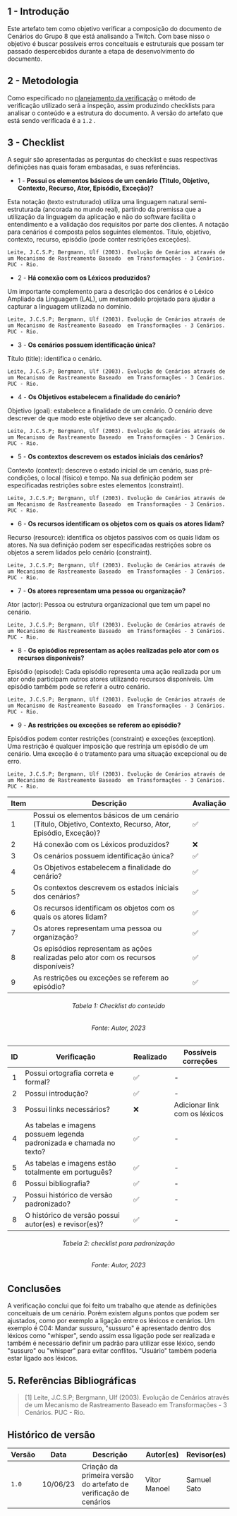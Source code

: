 ## 1 - Introdução

Este artefato tem como objetivo verificar a composição do documento de Cenários do Grupo 8 que está analisando a Twitch. Com base nisso o objetivo é buscar possíveis erros conceituais e estruturais que possam ter passado despercebidos durante a etapa de desenvolvimento do documento.

## 2 - Metodologia

Como especificado no [planejamento da verificação](../planejamento.md) o método de verificação utilizado será a inspeção, assim produzindo checklists para analisar o conteúdo e a estrutura do documento. A versão do artefato que está sendo verificada é a `1.2` .

## 3 - Checklist

A seguir são apresentadas as perguntas do checklist e suas respectivas definições nas quais foram embasadas, e suas referências.

* 1 - **Possui os elementos básicos de um cenário (Titulo, Objetivo, Contexto, Recurso, Ator, Episódio, Exceção)?**

Esta notação (texto estruturado) utiliza uma linguagem natural semi-estruturada (ancorada no mundo real), partindo da premissa que a utilização da linguagem da aplicação e não do software facilita o entendimento e a validação dos requisitos por parte dos clientes. A notação para cenários é composta pelos seguintes elementos. Titulo, objetivo, contexto, recurso, episódio (pode conter restrições exceções).

`
Leite, J.C.S.P; Bergmann, Ulf (2003). Evolução de Cenários através de um Mecanismo de Rastreamento Baseado 
em Transformações - 3 Cenários. PUC - Rio.
`
* 2 - **Há conexão com os Léxicos produzidos?**

Um importante complemento para a descrição dos cenários é o Léxico Ampliado da Linguagem (LAL), um metamodelo projetado para ajudar a capturar a linguagem utilizada no domínio. 

`
Leite, J.C.S.P; Bergmann, Ulf (2003). Evolução de Cenários através de um Mecanismo de Rastreamento Baseado 
em Transformações - 3 Cenários. PUC - Rio.
`

* 3 - **Os cenários possuem identificação única?**

Título (title): identifica o cenário.

`
Leite, J.C.S.P; Bergmann, Ulf (2003). Evolução de Cenários através de um Mecanismo de Rastreamento Baseado 
em Transformações - 3 Cenários. PUC - Rio.
`
* 4 - **Os Objetivos estabelecem a finalidade do cenário?**

Objetivo (goal): estabelece a finalidade de um cenário. O cenário deve descrever de que modo este objetivo deve ser alcançado. 

`
Leite, J.C.S.P; Bergmann, Ulf (2003). Evolução de Cenários através de um Mecanismo de Rastreamento Baseado 
em Transformações - 3 Cenários. PUC - Rio.
`

* 5 - **Os contextos descrevem os estados iniciais dos cenários?**

Contexto (context): descreve o estado inicial de um cenário, suas pré-condições, o local (físico) e tempo. Na sua definição podem ser especificadas restrições sobre estes elementos (constraint). 

`
Leite, J.C.S.P; Bergmann, Ulf (2003). Evolução de Cenários através de um Mecanismo de Rastreamento Baseado 
em Transformações - 3 Cenários. PUC - Rio.
`

* 6 - **Os recursos identificam os objetos com os quais os atores lidam?**

Recurso (resource): identifica os objetos passivos com os quais lidam os atores. Na sua definição podem ser especificadas restrições sobre os objetos a serem lidados pelo cenário (constraint).

`
Leite, J.C.S.P; Bergmann, Ulf (2003). Evolução de Cenários através de um Mecanismo de Rastreamento Baseado 
em Transformações - 3 Cenários. PUC - Rio.
`

* 7 - **Os atores representam uma pessoa ou organização?**

Ator (actor): Pessoa ou estrutura organizacional que tem um papel no cenário. 

`
Leite, J.C.S.P; Bergmann, Ulf (2003). Evolução de Cenários através de um Mecanismo de Rastreamento Baseado 
em Transformações - 3 Cenários. PUC - Rio.
`

* 8 - **Os episódios representam as ações realizadas pelo ator com os recursos disponíveis?**

Episódio (episode): Cada episódio representa uma ação realizada por um ator onde participam outros atores utilizando recursos disponíveis. Um episódio também pode se referir a outro cenário.

`
Leite, J.C.S.P; Bergmann, Ulf (2003). Evolução de Cenários através de um Mecanismo de Rastreamento Baseado 
em Transformações - 3 Cenários. PUC - Rio.
`

* 9 - **As restrições ou exceções se referem ao episódio?**

Episódios podem conter restrições (constraint) e exceções (exception). Uma restrição é qualquer imposição que restrinja um episódio de um cenário. Uma exceção é o tratamento para uma situação excepcional ou de erro. 

`
Leite, J.C.S.P; Bergmann, Ulf (2003). Evolução de Cenários através de um Mecanismo de Rastreamento Baseado 
em Transformações - 3 Cenários. PUC - Rio.
`

<center>

|Item | Descrição| Avaliação |
|--|--|--|
| 1 | Possui os elementos básicos de um cenário (Titulo, Objetivo, Contexto, Recurso, Ator, Episódio, Exceção)? | ✅ |
| 2 | Há conexão com os Léxicos produzidos? | ❌ |
| 3 | Os cenários possuem identificação única? | ✅|
| 4 | Os Objetivos estabelecem a finalidade do cenário? |✅ |
| 5 | Os contextos descrevem os estados iniciais dos cenários? |✅ |
| 6 | Os recursos identificam os objetos com os quais os atores lidam?  |✅ |
| 7 | Os atores representam uma pessoa ou organização? |✅ |
| 8 | Os episódios representam as ações realizadas pelo ator com os recursos disponíveis? | ✅|
| 9 | As restrições ou exceções se referem ao episódio? | ✅|

</center>

<h6 align="center">Tabela 1: Checklist do conteúdo</h6>
<h6 align="center">Fonte: Autor, 2023</h6>

<center>

| ID  | Verificação  | Realizado | Possíveis correções |
| :-: | --------------------------------------------------------- | --------- | ------------------- |
|  1  | Possui ortografia correta e formal?                                  |    ✅     | -                   |
|  2  | Possui introdução?                                                   | ✅         | -                   |
|  3  | Possui links necessários?                                            |       ❌   | Adicionar link com os léxicos                   |
|  4  | As tabelas e imagens possuem legenda padronizada e chamada no texto? | ✅         | -                   |
|  5  | As tabelas e imagens estão totalmente em português?                  | ✅         | -                   |
|  6  | Possui bibliografia?                                                 | ✅         | -                   |
|  7  | Possui histórico de versão padronizado?                              | ✅         | -                   |
|  8  | O histórico de versão possui autor(es) e revisor(es)?                | ✅         | -                   |

</center>

<h6 align="center">Tabela 2: checklist para padronização</h6>
<h6 align="center">Fonte: Autor, 2023</h6>

## Conclusões

A verificação conclui que foi feito um trabalho que atende as definições conceituais de um cenário. Porém existem alguns pontos que podem ser ajustados, como por exemplo a ligação entre os léxicos e cenários. Um exemplo é C04: Mandar sussuro, "sussuro" é apresentado dentro dos léxicos como "whisper", sendo assim essa ligação pode ser realizada e também é necessário definir um padrão para utilizar esse léxico, sendo "sussuro" ou "whisper" para evitar conflitos. "Usuário" também poderia estar ligado aos léxicos.

## 5. Referências Bibliográficas

> [1] Leite, J.C.S.P; Bergmann, Ulf (2003). Evolução de Cenários através de um Mecanismo de Rastreamento Baseado em Transformações - 3 Cenários. PUC - Rio.



## Histórico de versão

|  Versão  |   Data   |                      Descrição                      |    Autor(es)   |  Revisor(es)  |
| -------- | -------- | --------------------------------------------------- | -------------- | ------------- |
|  `1.0`   | 10/06/23 | Criação da primeira versão do artefato de verificação de cenários | Vitor Manoel  | Samuel Sato |
